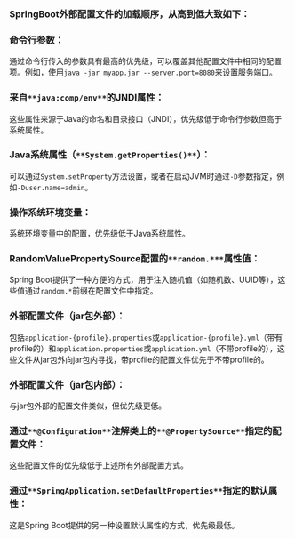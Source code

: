 ### SpringBoot外部配置文件的加载顺序，从高到低大致如下：
### 命令行参数：
通过命令行传入的参数具有最高的优先级，可以覆盖其他配置文件中相同的配置项。例如，使用`java -jar myapp.jar --server.port=8080`来设置服务端口。
### 来自`**java:comp/env**`的JNDI属性：
这些属性来源于Java的命名和目录接口（JNDI），优先级低于命令行参数但高于系统属性。
### Java系统属性（`**System.getProperties()**`）：
可以通过`System.setProperty`方法设置，或者在启动JVM时通过`-D`参数指定，例如`-Duser.name=admin`。
### 操作系统环境变量：
系统环境变量中的配置，优先级低于Java系统属性。
### RandomValuePropertySource配置的`**random.***`属性值：
Spring Boot提供了一种方便的方式，用于注入随机值（如随机数、UUID等），这些值通过`random.*`前缀在配置文件中指定。
### 外部配置文件（jar包外部）：
包括`application-{profile}.properties`或`application-{profile}.yml`（带有profile的）和`application.properties`或`application.yml`（不带profile的），这些文件从jar包外向jar包内寻找，带profile的配置文件优先于不带profile的。
### 外部配置文件（jar包内部）：
与jar包外部的配置文件类似，但优先级更低。
### 通过`**@Configuration**`注解类上的`**@PropertySource**`指定的配置文件：
这些配置文件的优先级低于上述所有外部配置方式。
### 通过`**SpringApplication.setDefaultProperties**`指定的默认属性：
这是Spring Boot提供的另一种设置默认属性的方式，优先级最低。

